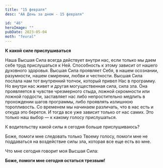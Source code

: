 ```yaml
---
title: "15 февраля"
desc: "АА День за днем - 15 февраля"

id: "46"
heroImage: ""
pubDate: 2023-05-04
moth: "fevral"
---
```


**К какой силе прислушиваться**

Наша Высшая Сила всегда действует внутри нас, если только мы даем себе труд
прислушаться к Ней. Способность к этому зависит от нашего духовного здоровья.
Высшая Сила проявляет Себя, в нашем осознании, разумности, нашем смирении,
любви и честности. Высшая Сила послала нам тот внутренний толчок, который
привел Нас в программу. Но внутри нас живет и другая могущественная сила, сила
зла. Она проявляется в чувстве чрезмерного стыда, ложной скромности или ложной
гордости, заставляет нас либо непростительно медлить в прохождении шагов
программы, либо проявлять излишнюю торопливость. Со временем мы начинаем
различать, что в нас есть и откуда это берется. И тогда все уже зависит только
от нас самих. Это только наш выбор — к какому голосу прислушаться.

К водительству какой силы я сегодня больше прислушиваюсь?

Боже, помоги мне следовать только Твоему голосу, помоги мне не поддаваться на
воздействие силы зла, которая все еще есть во мне.

Что мне сегодня говорит моя Высшая Сила:

**Боже, помоги мне сегодня остаться трезвым!**
